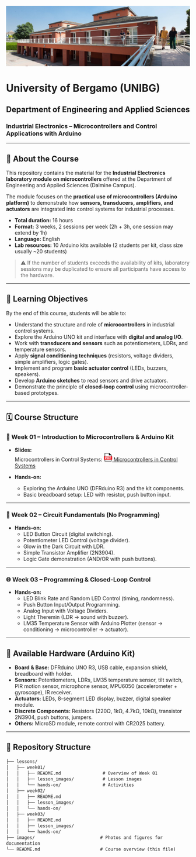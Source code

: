 ![Department of Engineering and Applied Sciences - Dalmine](./images/unibg_dalmine.jpg)

# University of Bergamo (UNIBG)

## Department of Engineering and Applied Sciences

### Industrial Electronics – Microcontrollers and Control Applications with Arduino

---

## 📘 About the Course
This repository contains the material for the **Industrial Electronics laboratory module on microcontrollers** offered at the Department of Engineering and Applied Sciences (Dalmine Campus).  

The module focuses on the **practical use of microcontrollers (Arduino platform)** to demonstrate how **sensors, transducers, amplifiers, and actuators** are integrated into control systems for industrial processes.  

- **Total duration:** 16 hours  
- **Format:** 3 weeks, 2 sessions per week (2h + 3h, one session may extend by 1h)  
- **Language:** English  
- **Lab resources:** 10 Arduino kits available (2 students per kit, class size usually ~20 students)  

> ⚠️ If the number of students exceeds the availability of kits, laboratory sessions may be duplicated to ensure all participants have access to the hardware.  

---

## 🎯 Learning Objectives
By the end of this course, students will be able to:
- Understand the structure and role of **microcontrollers** in industrial control systems.  
- Explore the Arduino UNO kit and interface with **digital and analog I/O**.  
- Work with **transducers and sensors** such as potentiometers, LDRs, and temperature sensors.  
- Apply **signal conditioning techniques** (resistors, voltage dividers, simple amplifiers, logic gates).  
- Implement and program **basic actuator control** (LEDs, buzzers, speakers).  
- Develop **Arduino sketches** to read sensors and drive actuators.  
- Demonstrate the principle of **closed-loop control** using microcontroller-based prototypes.  

---

## 🗓️ Course Structure

### 📘 Week 01 – Introduction to Microcontrollers & Arduino Kit
- **Slides:**  
  Microcontrollers in Control Systems:  [<img src="images/pdf_logo1.png" alt="PDF" width="23" height="23" /> Microcontrollers in Control Systems](lessons/week_01/week_01_IoT_LoRaWAN_Industrial_IoT_Dhiego.pdf)

- **Hands-on:**  
  - Exploring the Arduino UNO (DFRduino R3) and the kit components.  
  - Basic breadboard setup: LED with resistor, push button input.  

---

### 🔧 Week 02 – Circuit Fundamentals (No Programming)
- **Hands-on:**  
  - LED Button Circuit (digital switching).  
  - Potentiometer LED Control (voltage divider).  
  - Glow in the Dark Circuit with LDR.  
  - Simple Transistor Amplifier (2N3904).  
  - Logic Gate demonstration (AND/OR with push buttons).  

---

### 🌐 Week 03 – Programming & Closed-Loop Control
- **Hands-on:**  
  - LED Blink Rate and Random LED Control (timing, randomness).  
  - Push Button Input/Output Programming.  
  - Analog Input with Voltage Dividers.  
  - Light Theremin (LDR → sound with buzzer).  
  - LM35 Temperature Sensor with Arduino Plotter (sensor → conditioning → microcontroller → actuator).  

---

## 🧰 Available Hardware (Arduino Kit)
- **Board & Base:** DFRduino UNO R3, USB cable, expansion shield, breadboard with holder.  
- **Sensors:** Potentiometers, LDRs, LM35 temperature sensor, tilt switch, PIR motion sensor, microphone sensor, MPU6050 (accelerometer + gyroscope), IR receiver.  
- **Actuators:** LEDs, 8-segment LED display, buzzer, digital speaker module.  
- **Discrete Components:** Resistors (220Ω, 1kΩ, 4.7kΩ, 10kΩ), transistor 2N3904, push buttons, jumpers.  
- **Others:** MicroSD module, remote control with CR2025 battery.  

---

## 📂 Repository Structure
```plaintext
├── lessons/
│   ├── week01/
│   │   ├── README.md                # Overview of Week 01
│   │   ├── lesson_images/           # Lesson images
│   │   └── hands-on/                # Activities
│   ├── week02/
│   │   ├── README.md
│   │   ├── lesson_images/
│   │   └── hands-on/
│   ├── week03/
│   │   ├── README.md
│   │   ├── lesson_images/
│   │   └── hands-on/
├── images/                         # Photos and figures for documentation
└── README.md                       # Course overview (this file)
